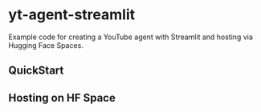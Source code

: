 # yt-agent-streamlit
Example code for creating a YouTube agent with Streamlit and hosting via Hugging Face Spaces.

## QuickStart

## Hosting on HF Space